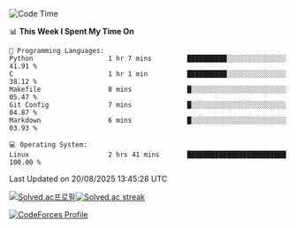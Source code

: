 
<!--START_SECTION:waka-->
![Code Time](http://img.shields.io/badge/Code%20Time-3%2C933%20hrs%2034%20mins-blue)

📊 **This Week I Spent My Time On** 

```text
💬 Programming Languages: 
Python                   1 hr 7 mins         ██████████░░░░░░░░░░░░░░░   41.91 % 
C                        1 hr 1 min          ██████████░░░░░░░░░░░░░░░   38.12 % 
Makefile                 8 mins              █░░░░░░░░░░░░░░░░░░░░░░░░   05.47 % 
Git Config               7 mins              █░░░░░░░░░░░░░░░░░░░░░░░░   04.87 % 
Markdown                 6 mins              █░░░░░░░░░░░░░░░░░░░░░░░░   03.93 % 

💻 Operating System: 
Linux                    2 hrs 41 mins       █████████████████████████   100.00 % 
```


 Last Updated on 20/08/2025 13:45:28 UTC
<!--END_SECTION:waka-->


[![Solved.ac프로필](http://mazassumnida.wtf/api/generate_badge?boj=hckim96)](https://solved.ac/hckim96)[![Solved.ac streak](http://mazandi.herokuapp.com/api?handle=hckim96&theme=dark)](https://solved.ac/hckim96)


[![CodeForces Profile](https://cf.leed.at?id=hckim96)](https://codeforces.com/profile/hckim96)


